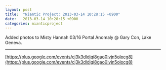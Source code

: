 ```yaml
---
layout: post
title:  "Niantic Project: 2013-03-14 10:28:15 +0900"
date:   2013-03-14 10:28:15 +0900
categories: nianticproject
---
```

Added photos to Misty Hannah 03/16 Portal Anomaly @ Gary Con, Lake Geneva.
- - -
[https://plus.google.com/events/cj3k3dldjqi8gao0ivjn5olocg8](https://plus.google.com/events/cj3k3dldjqi8gao0ivjn5olocg8)
